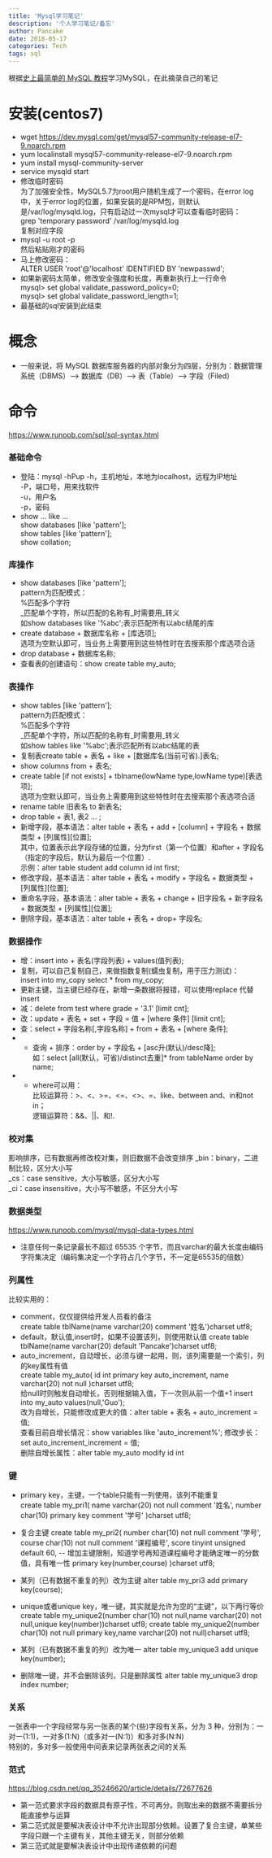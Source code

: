 ```yaml
---
title: 'Mysql学习笔记'
description: '个人学习笔记/备忘'
author: Pancake
date: 2018-05-17
categories: Tech
tags: sql
---
```


根据[史上最简单的 MySQL 教程](https://blog.csdn.net/qq_35246620/article/details/70823903)学习MySQL，在此摘录自己的笔记

# 安装(centos7)
* wget https://dev.mysql.com/get/mysql57-community-release-el7-9.noarch.rpm
* yum localinstall mysql57-community-release-el7-9.noarch.rpm
* yum install mysql-community-server
* service mysqld start
* 修改临时密码  
为了加强安全性，MySQL5.7为root用户随机生成了一个密码，在error log中，关于error log的位置，如果安装的是RPM包，则默认是/var/log/mysqld.log，只有启动过一次mysql才可以查看临时密码：  
grep 'temporary password' /var/log/mysqld.log  
复制对应字段
* mysql -u root -p  
然后粘贴刚才的密码
* 马上修改密码：  
ALTER USER 'root'@'localhost' IDENTIFIED BY 'newpasswd';
* 如果新密码太简单，修改安全强度和长度，再重新执行上一行命令  
mysql> set global validate_password_policy=0;  
mysql> set global validate_password_length=1;
* 最基础的sql安装到此结束

# 概念
* 一般来说，将 MySQL 数据库服务器的内部对象分为四层，分别为：数据管理系统（DBMS）–> 数据库（DB）–> 表（Table）–> 字段（Filed）

# 命令
https://www.runoob.com/sql/sql-syntax.html

### 基础命令
* 登陆：mysql -hPup
-h，主机地址，本地为localhost，远程为IP地址  
-P，端口号，用来找软件  
-u，用户名  
-p，密码  
* show ... like ...  
show databases [like 'pattern'];  
show tables [like 'pattern'];  
show collation;  

### 库操作
* show databases [like 'pattern'];  
pattern为匹配模式：  
%匹配多个字符  
_匹配单个字符，所以匹配的名称有_时需要用\_转义  
如show databases like '%abc';表示匹配所有以abc结尾的库
* create database + 数据库名称 + [库选项];  
选项为空默认即可，当业务上需要用到这些特性时在去搜索那个库选项合适
* drop database + 数据库名称;
* 查看表的创建语句：show create table my_auto;

### 表操作
* show tables [like 'pattern'];  
pattern为匹配模式：  
%匹配多个字符  
_匹配单个字符，所以匹配的名称有_时需要用\_转义  
如show tables like '%abc';表示匹配所有以abc结尾的表
* 复制表create table + 表名 + like + [数据库名(当前可省).]表名;
* show columns from + 表名;
* create table [if not exists] + tblname(lowName type,lowName type)[表选项];  
选项为空默认即可，当业务上需要用到这些特性时在去搜索那个表选项合适
* rename table 旧表名 to 新表名;
* drop table + 表1, 表2 ... ;   
* 新增字段，基本语法：alter table + 表名 + add + [column] + 字段名 + 数据类型 + [列属性][位置];   
其中，位置表示此字段存储的位置，分为first（第一个位置）和after + 字段名（指定的字段后，默认为最后一个位置）.  
示例：alter table student add column id int first;
* 修改字段，基本语法：alter table + 表名 + modify + 字段名 + 数据类型 + [列属性][位置]; 
* 重命名字段，基本语法：alter table + 表名 + change + 旧字段名 + 新字段名 + 数据类型 + [列属性][位置]; 
* 删除字段，基本语法：alter table + 表名 + drop+ 字段名; 

### 数据操作
* 增：insert into + 表名(字段列表) + values(值列表);
* 复制，可以自己复制自己，来做指数复制(蠕虫复制，用于压力测试)：  
insert into my_copy select * from my_copy;
* 更新主键，当主键已经存在，新增一条数据将报错，可以使用replace 代替insert
* 减：delete from test where grade = '3.1' [limit cnt];
* 改：update + 表名 + set + 字段 = 值 + [where 条件] [limit cnt];
* 查：select + 字段名称[,字段名称] + from + 表名 + [where 条件];
* * 查询 + 排序：order by + 字段名 + [asc升(默认)/desc降];  
如：select [all(默认，可省)/distinct去重]* from tableName order by name;  
* * where可以用：  
比较运算符：>、<、>=、<=、<>、=、like、between and、in和not in；  
逻辑运算符：&&、||、和!.

### 校对集
影响排序，已有数据再修改校对集，则旧数据不会改变排序
_bin：binary，二进制比较，区分大小写  
_cs：case sensitive，大小写敏感，区分大小写  
_ci：case insensitive，大小写不敏感，不区分大小写  

### 数据类型
https://www.runoob.com/mysql/mysql-data-types.html
* 注意任何一条记录最长不超过 65535 个字节，而且varchar的最大长度由编码字符集决定（编码集决定一个字符占几个字节，不一定是65535的倍数）

### 列属性
比较实用的：
* comment，仅仅提供给开发人员看的备注  
create table tblName(name varchar(20) comment '姓名')charset utf8;
* default，默认值,insert时，如果不设置该列，则使用默认值
create table tblName(name varchar(20) default 'Pancake')charset utf8;
* auto_increment，自动增长，必须与键一起用，则，该列需要是一个索引，列的key属性有值  
create table my_auto(
    id int primary key auto_increment,
    name varchar(20) not null
)charset utf8;  
给null时则触发自动增长，否则根据输入值，下一次则从前一个值+1
insert into my_auto values(null,'Guo');  
改为自增长，只能修改成更大的值：alter table + 表名 + auto_increment = 值;  
查看目前自增长情况：show variables like 'auto_increment%';
修改步长：set auto_increment_increment = 值;  
删除自增长属性：alter table my_auto modify id int

### 键
* primary key，主键，一个table只能有一列使用，该列不能重复  
create table my_pri1(
    name varchar(20) not null comment '姓名',
    number char(10) primary key comment '学号'
)charset utf8;
* 复合主键
create table my_pri2(
    number char(10) not null comment '学号',
    course char(10) not null comment '课程编号',
    score tinyint unsigned default 60,
    -- 增加主键限制，知道学号再知道课程编号才能确定唯一的分数值，具有唯一性
    primary key(number,course)
)charset utf8;
* 某列（已有数据不重复的列）改为主键
alter table my_pri3 add primary key(course);

* unique或者unique key，唯一键，其实就是允许为空的“主键”，以下两行等价  
create table my_unique2(number char(10) not null,name varchar(20) not null,unique key(number))charset utf8;
create table my_unique2(number char(10) not null primary key,name varchar(20) not null)charset utf8;
* 某列（已有数据不重复的列）改为唯一
alter table my_unique3 add unique key(number);
* 删除唯一键，并不会删除该列，只是删除属性
alter table my_unique3 drop index number;

### 关系
一张表中一个字段经常与另一张表的某个(些)字段有关系，分为 3 种，分别为：一对一(1:1)，一对多(1:N)（或多对一(N:1)）和多对多(N:N)  
特别的，多对多一般使用中间表来记录两张表之间的关系

### 范式
https://blog.csdn.net/qq_35246620/article/details/72677626
* 第一范式要求字段的数据具有原子性，不可再分。则取出来的数据不需要拆分能直接参与运算
* 第二范式就是要解决表设计中不允许出现部分依赖。设置了复合主键，单某些字段只跟一个主键有关，其他主键无关，则部分依赖
* 第三范式就是要解决表设计中出现传递依赖的问题